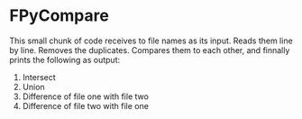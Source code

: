 # FPyCompare

This small chunk of code receives to file names as its input. 
Reads them line by line.
Removes the duplicates.
Compares them to each other, and finnally prints the following as output:

1. Intersect
2. Union
3. Difference of file one with file two
3. Difference of file two with file one
